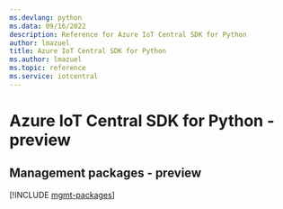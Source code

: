 ```yaml
---
ms.devlang: python
ms.data: 09/16/2022
description: Reference for Azure IoT Central SDK for Python
author: lmazuel
title: Azure IoT Central SDK for Python
ms.author: lmazuel
ms.topic: reference
ms.service: iotcentral
---
```

# Azure IoT Central SDK for Python - preview

## Management packages - preview
[!INCLUDE [mgmt-packages](iot-central-mgmt-index.md)]